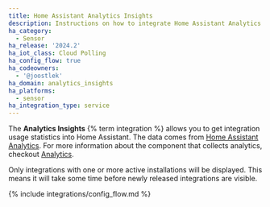 ```yaml
---
title: Home Assistant Analytics Insights
description: Instructions on how to integrate Home Assistant Analytics Insights within Home Assistant.
ha_category:
  - Sensor
ha_release: '2024.2'
ha_iot_class: Cloud Polling
ha_config_flow: true
ha_codeowners:
  - '@joostlek'
ha_domain: analytics_insights
ha_platforms:
  - sensor
ha_integration_type: service
---
```


The **Analytics Insights** {% term integration %} allows you to get integration usage statistics into Home Assistant.
The data comes from [Home Assistant Analytics](https://analytics.home-assistant.io/).
For more information about the component that collects analytics, checkout [Analytics](/integrations/analytics).

Only integrations with one or more active installations will be displayed. This means it will take some time before newly released integrations are visible.

{% include integrations/config_flow.md %}

